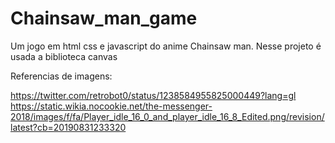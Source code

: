 # Chainsaw_man_game
Um jogo em html css e javascript do anime Chainsaw man. Nesse projeto é usada a biblioteca canvas 




Referencias de imagens:

https://twitter.com/retrobot0/status/1238584955825000449?lang=gl
https://static.wikia.nocookie.net/the-messenger-2018/images/f/fa/Player_idle_16_0_and_player_idle_16_8_Edited.png/revision/latest?cb=20190831233320
